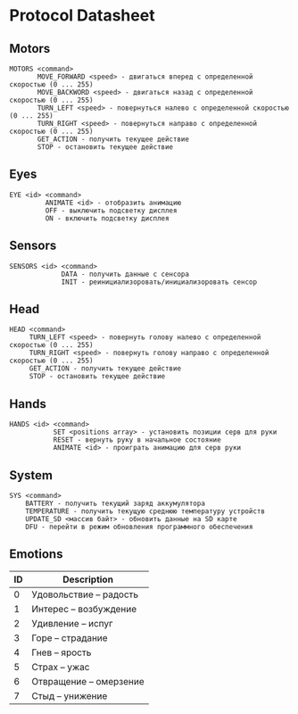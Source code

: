 # Protocol Datasheet

## Motors

```
MOTORS <command>
       MOVE_FORWARD <speed> - двигаться вперед с определенной скоростью (0 ... 255)
       MOVE_BACKWORD <speed> - двигаться назад с определенной скоростью (0 ... 255)
       TURN_LEFT <speed> - повернуться налево с определенной скоростью (0 ... 255)
       TURN_RIGHT <speed> - повернуться направо с определенной скоростью (0 ... 255)
       GET_ACTION - получить текущее действие
       STOP - остановить текущее действие
```

## Eyes

```
EYE <id> <command>
         ANIMATE <id> - отобразить анимацию
         OFF - выключить подсветку дисплея
         ON - включить подсветку дисплея
```

## Sensors

```
SENSORS <id> <command>
             DATA - получить данные с сенсора
             INIT - реинициализоровать/инициализоровать сенсор
```

## Head

```
HEAD <command>
     TURN_LEFT <speed> - повернуть голову налево с определенной скоростью (0 ... 255)
     TURN_RIGHT <speed> - повернуть голову направо с определенной скоростью (0 ... 255)
     GET_ACTION - получить текущее действие
     STOP - остановить текущее действие
```

## Hands

```
HANDS <id> <command>
           SET <positions array> - установить позиции серв для руки
           RESET - вернуть руку в начальное состояние
           ANIMATE <id> - проиграть анимацию для серв руки
```

## System

```
SYS <command>
    BATTERY - получить текущий заряд аккумулятора
    TEMPERATURE - получить текущую среднюю температуру устройств
    UPDATE_SD <массив байт> - обновить данные на SD карте
    DFU - перейти в режим обновления программного обеспечения
```

## Emotions

| ID | Description            |
|----|------------------------|
| 0  | Удовольствие – радость |
| 1  | Интерес – возбуждение  |
| 2  | Удивление – испуг      |
| 3  | Горе – страдание       |
| 4  | Гнев – ярость          |
| 5  | Страх – ужас           |
| 6  | Отвращение – омерзение |
| 7  | Стыд – унижение        |
